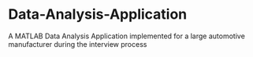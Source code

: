 # Data-Analysis-Application
A MATLAB Data Analysis Application implemented for a large automotive manufacturer during the interview process
